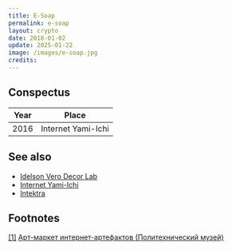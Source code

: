 ```yaml
---
title: E-Soap
permalink: e-soap
layout: crypto
date: 2018-01-02
update: 2025-01-22
image: /images/e-soap.jpg
credits:
---
```


## Conspectus

|Year|Place|
|-|-|
|2016|Internet Yami-Ichi|


## See also

+ [Idelson Vero Decor Lab](idelson-vero-decor-lab)
+ [Internet Yami-Ichi](internet-yami-ichi)
+ [Intektra](Intektra)


## Footnotes

[[1]](#a1) <span id="f1"></span> [Арт-маркет интернет-артефактов (Политехнический музей)](http://fest2016.polymus.ru/ru/programm/yami-ichi/index.html)

